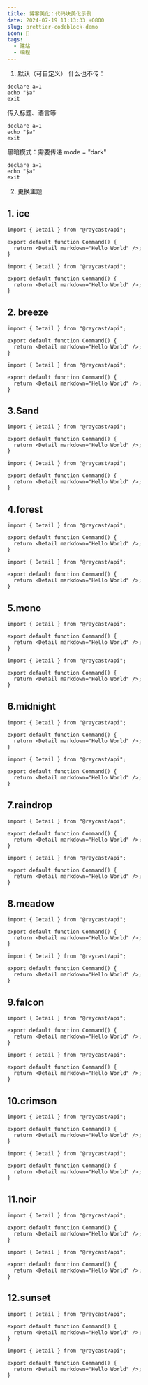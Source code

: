 ```yaml
---
title: 博客美化：代码块美化示例
date: 2024-07-19 11:13:33 +0800
slug: prettier-codeblock-demo
icon: 🥳
tags:
  - 建站
  - 编程
---
```


1. 默认（可自定义）
什么也不传：

```
declare a=1
echo "$a"
exit
```

传入标题、语言等


```rust{title="layouts/_default/render-codeblock.html" theme="candy"}
declare a=1
echo "$a"
exit
```

黑暗模式：需要传递 mode = "dark"

```rust{title="rust demo" theme="candy" mode="dark"}
declare a=1
echo "$a"
exit
```

2. 更换主题

## 1. ice
```javascript{title="layouts/_default/render-codeblock.html" theme="ice" }
import { Detail } from "@raycast/api";

export default function Command() {
  return <Detail markdown="Hello World" />;
}
```
```javascript{title="layouts/_default/render-codeblock.html" theme="ice" mode="dark" }
import { Detail } from "@raycast/api";

export default function Command() {
  return <Detail markdown="Hello World" />;
}
```

## 2. breeze

```javascript{title="layouts/_default/render-codeblock.html" theme="breeze" }
import { Detail } from "@raycast/api";

export default function Command() {
  return <Detail markdown="Hello World" />;
}
```

```javascript{title="layouts/_default/render-codeblock.html" theme="breeze" mode="dark"}
import { Detail } from "@raycast/api";

export default function Command() {
  return <Detail markdown="Hello World" />;
}
```

## 3.Sand
```javascript{title="layouts/_default/render-codeblock.html" theme="sand" }
import { Detail } from "@raycast/api";

export default function Command() {
  return <Detail markdown="Hello World" />;
}
```
```javascript{title="layouts/_default/render-codeblock.html" theme="sand" mode ="dark"}
import { Detail } from "@raycast/api";

export default function Command() {
  return <Detail markdown="Hello World" />;
}
```

## 4.forest
```javascript{title="layouts/_default/render-codeblock.html" theme="forest" }
import { Detail } from "@raycast/api";

export default function Command() {
  return <Detail markdown="Hello World" />;
}
```
```javascript{title="layouts/_default/render-codeblock.html" theme="forest" mode ="dark"}
import { Detail } from "@raycast/api";

export default function Command() {
  return <Detail markdown="Hello World" />;
}
```

## 5.mono
```javascript{title="layouts/_default/render-codeblock.html" theme="mono" }
import { Detail } from "@raycast/api";

export default function Command() {
  return <Detail markdown="Hello World" />;
}
```
```javascript{title="layouts/_default/render-codeblock.html" theme="mono" mode ="dark"}
import { Detail } from "@raycast/api";

export default function Command() {
  return <Detail markdown="Hello World" />;
}
```
## 6.midnight
```javascript{title="layouts/_default/render-codeblock.html" theme="midnight" }
import { Detail } from "@raycast/api";

export default function Command() {
  return <Detail markdown="Hello World" />;
}
```
```javascript{title="layouts/_default/render-codeblock.html" theme="midnight" mode ="dark"}
import { Detail } from "@raycast/api";

export default function Command() {
  return <Detail markdown="Hello World" />;
}
```

## 7.raindrop
```javascript{title="layouts/_default/render-codeblock.html" theme="raindrop" }
import { Detail } from "@raycast/api";

export default function Command() {
  return <Detail markdown="Hello World" />;
}
```
```javascript{title="layouts/_default/render-codeblock.html" theme="raindrop" mode ="dark"}
import { Detail } from "@raycast/api";

export default function Command() {
  return <Detail markdown="Hello World" />;
}
```

## 8.meadow

```javascript{title="Untitled" theme="meadow" }
import { Detail } from "@raycast/api";

export default function Command() {
  return <Detail markdown="Hello World" />;
}
```
```javascript{title="Untitled" theme="meadow" mode ="dark"}
import { Detail } from "@raycast/api";

export default function Command() {
  return <Detail markdown="Hello World" />;
}
```


## 9.falcon

```javascript{title="Untitled" theme="falcon" }
import { Detail } from "@raycast/api";

export default function Command() {
  return <Detail markdown="Hello World" />;
}
```
```javascript{title="Untitled" theme="falcon" mode ="dark"}
import { Detail } from "@raycast/api";

export default function Command() {
  return <Detail markdown="Hello World" />;
}
```

## 10.crimson


```javascript{title="Untitled" theme="crimson" }
import { Detail } from "@raycast/api";

export default function Command() {
  return <Detail markdown="Hello World" />;
}
```
```javascript{title="Untitled" theme="crimson" mode ="dark"}
import { Detail } from "@raycast/api";

export default function Command() {
  return <Detail markdown="Hello World" />;
}
```

## 11.noir

```javascript{title="Untitled" theme="noir" }
import { Detail } from "@raycast/api";

export default function Command() {
  return <Detail markdown="Hello World" />;
}
```
```javascript{title="Untitled" theme="noir" mode ="dark"}
import { Detail } from "@raycast/api";

export default function Command() {
  return <Detail markdown="Hello World" />;
}
```

## 12.sunset

```javascript{title="Untitled" theme="sunset" }
import { Detail } from "@raycast/api";

export default function Command() {
  return <Detail markdown="Hello World" />;
}
```
```javascript{title="Untitled" theme="sunset" mode ="dark"}
import { Detail } from "@raycast/api";

export default function Command() {
  return <Detail markdown="Hello World" />;
}
```